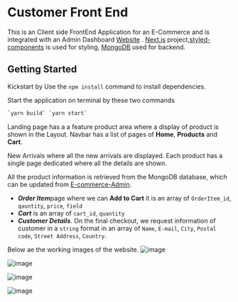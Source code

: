 # Customer Front End
This is an Client side FrontEnd Application for an E-Commerce and is integrated with an Admin Dashboard [Website](https://github.com/p-H-7/E-Commerce-Admin/edit/main/README.md) .
[Next.js](https://nextjs.org/) project,[styled-components]([https://tailwindcss.com/](https://styled-components.com/)) is used for styling, [MongoDB](https://www.mongodb.com/) used for backend.

## Getting Started
Kickstart by 
Use the `npm install` command to install dependencies.

Start the application on terminal by these two commands
 ```bash
 `yarn build` `yarn start`
```
Landing page has a a feature product area where a display of product is shown in the Layout.
Navbar has a list of pages of **Home**, **Products** and **Cart**.

New Arrivals where all the new arrivals are displayed.
Each product has a single page dedicated where all the details are shown.

All the product information is retrieved from the MongoDB database, which can be updated from [E-commerce-Admin](https://github.com/p-H-7/E-Commerce-Admin/edit/main/README.md).
*  ***Order Item***page where we can **Add to Cart** it is an array of `OrderItem_id`, `qauntity`, `price`, `field`
* ***Cart*** is an array of `cart_id`, `quantity`
* ***Customer Details***. On the final checkout, we request information of customer in a `string` format in an array of `Name`, `E-mail`, `City`, `Postal code`, `Street Address`, `Country`.

Below ae the working images of the website.
![image](https://github.com/p-H-7/Customer-FrontEnd/assets/82563863/1a4f016b-1d71-47c0-9ead-d09bf732eb0c)

![image](https://github.com/p-H-7/Customer-FrontEnd/assets/82563863/8ab4d619-3cd6-43ed-967d-3af82b989e46)

![image](https://github.com/p-H-7/Customer-FrontEnd/assets/82563863/25346205-b16b-42c1-b8cb-e70220826c8b)

![image](https://github.com/p-H-7/Customer-FrontEnd/assets/82563863/85294214-6236-4921-a458-fd631a93adb3)





